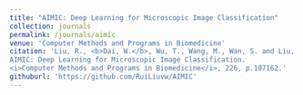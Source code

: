 ```yaml
---
title: "AIMIC: Deep Learning for Microscopic Image Classification"
collection: journals
permalink: /journals/aimic
venue: 'Computer Methods and Programs in Biomedicine'
citation: 'Liu, R., <b>Dai, W.</b>, Wu, T., Wang, M., Wan, S. and Liu, J., 2022. 
AIMIC: Deep Learning for Microscopic Image Classification. 
<i>Computer Methods and Programs in Biomedicine</i>, 226, p.107162.'
githuburl: 'https://github.com/RuiLiuvw/AIMIC'
---
```

